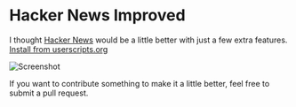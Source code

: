 # Hacker News Improved

I thought [Hacker News](https://news.ycombinator.com) would be a little better with just a few extra features. [Install from userscripts.org](http://userscripts.org/scripts/show/185992)

![Screenshot](https://mediacru.sh/i4bL6FMapHzf.png)

If you want to contribute something to make it a little better, feel free to submit a pull request.

